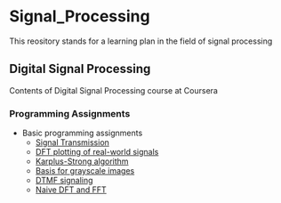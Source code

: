 # Signal_Processing
This reository stands for a learning plan in the field of signal processing

## Digital Signal Processing
Contents of Digital Signal Processing course at Coursera

### Programming Assignments

- Basic programming assignments
  - [Signal Transmission](https://github.com/RuoyuLi92/Signal_Processing/blob/master/DSP_Coursera/SignalTransmission/SignalTransmission.ipynb)
  - [DFT plotting of real-world signals](https://github.com/RuoyuLi92/Signal_Processing/blob/master/DSP_Coursera/PlottingTheDFT/DFTplots.ipynb)
  - [Karplus-Strong algorithm](https://github.com/RuoyuLi92/Signal_Processing/blob/master/DSP_Coursera/KarplusStrongAlgorithm/ks.ipynb)
  - [Basis for grayscale images](https://github.com/RuoyuLi92/Signal_Processing/blob/master/DSP_Coursera/HaarBasesForImageCompression/hb.ipynb)
  - [DTMF signaling](https://github.com/RuoyuLi92/Signal_Processing/blob/master/DSP_Coursera/DialTones/DTMF.ipynb)
  - [Naive DFT and FFT](https://github.com/RuoyuLi92/Signal_Processing/blob/master/DSP_Coursera/DFT_Precision/DFTprecision.ipynb)
